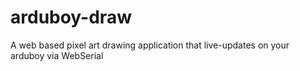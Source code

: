 # arduboy-draw
A web based pixel art drawing application that live-updates on your arduboy via WebSerial

